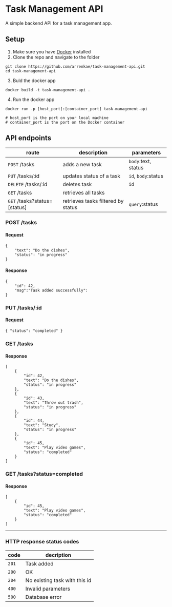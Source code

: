 # Task Management API

A simple backend API for a task management app.

## Setup

1. Make sure you have [Docker](https://www.docker.com/get-started) installed
2. Clone the repo and navigate to the folder

```
git clone https://github.com/arrenkae/task-management-api.git
cd task-management-api
```

3. Buld the docker app

```
docker build -t task-management-api .
```

4. Run the docker app

```
docker run -p [host_port]:[container_port] task-management-api

# host_port is the port on your local machine
# container_port is the port on the Docker container
```

## API endpoints

| route                        | description                        | parameters          |
| ---------------------------- | ---------------------------------- | ------------------- |
| `POST` /tasks                | adds a new task                    | `body`:text, status |
| `PUT` /tasks/:id             | updates status of a task           | `id`, `body`:status |
| `DELETE` /tasks/:id          | deletes task                       | `id`                |
| `GET` /tasks                 | retrieves all tasks                |                     |
| `GET` /tasks?status=[status] | retrieves tasks filtered by status | `query`:status      |

### POST /tasks

#### Request

```
{
    "text": "Do the dishes",
    "status": "in progress"
}
```

#### Response

```
{
    "id": 42,
    "msg":"Task added successfully":
}
```

### PUT /tasks/:id

#### Request

```
{ "status": "completed" }
```

### GET /tasks

#### Response

```
[
    {
        "id": 42,
        "text": "Do the dishes",
        "status": "in progress"
    },
    {
        "id": 43,
        "text": "Throw out trash",
        "status": "in progress"
    },
    {
        "id": 44,
        "text": "Study",
        "status": "in progress"
    },
    {
        "id": 45,
        "text": "Play video games",
        "status": "completed"
    }
]
```

### GET /tasks?status=completed

#### Response

```
[
    {
        "id": 45,
        "text": "Play video games",
        "status": "completed"
    }
]
```

---

### HTTP response status codes

| code  | decription                    |
| ----- | ----------------------------- |
| `201` | Task added                    |
| `200` | OK                            |
| `204` | No existing task with this id |
| `400` | Invalid parameters            |
| `500` | Database error                |
